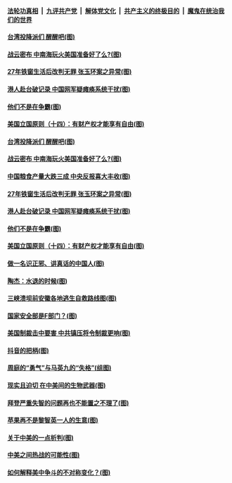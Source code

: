 ####  [法轮功真相](../../../../basic/blob/master/README.md?t=08150831) &nbsp;|&nbsp; [九评共产党](../../../../9ping.md/blob/master/README.md?t=08150831) &nbsp;|&nbsp; [解体党文化](../../../../jtdwh.md/blob/master/README.md?t=08150831)  &nbsp;|&nbsp; [共产主义的终极目的](../../../../gczydzjmd.md/blob/master/README.md?t=08150831) &nbsp;|&nbsp; [魔鬼在统治我们的世界](../../../../mgztzwmdsj.md/blob/master/README.md?t=08150831) 

#### [台湾投降派们 醒醒吧(图)](../pages/p4/943011.md?t=08150831) 

#### [战云密布 中南海玩火美国准备好了么?(图)](../pages/p4/943005.md?t=08150831) 

#### [27年铁窗生活后改判无罪 张玉环案之异常(图)](../pages/p4/942997.md?t=08150831) 

#### [港人赴台破记录 中国网军疑瘫痪系统干扰(图)](../pages/p4/943000.md?t=08150831) 

#### [他们不是在争霸(图)](../pages/p4/942933.md?t=08150831) 

#### [美国立国原则（十四）：有财产权才能享有自由(图)](../pages/p4/942877.md?t=08150831) 

#### [台湾投降派们 醒醒吧(图)](../pages/p4/943011.md?t=08150831) 

#### [战云密布 中南海玩火美国准备好了么?(图)](../pages/p4/943005.md?t=08150831) 

#### [中国粮食产量大跌三成 中央反报喜大丰收(图)](../pages/p4/943009.md?t=08150831) 

#### [27年铁窗生活后改判无罪 张玉环案之异常(图)](../pages/p4/942997.md?t=08150831) 

#### [港人赴台破记录 中国网军疑瘫痪系统干扰(图)](../pages/p4/943000.md?t=08150831) 

#### [他们不是在争霸(图)](../pages/p4/942933.md?t=08150831) 

#### [美国立国原则（十四）：有财产权才能享有自由(图)](../pages/p4/942877.md?t=08150831) 

#### [做一名识正邪、讲真话的中国人(图)](../pages/p4/942878.md?t=08150831) 

#### [陶杰：水退的时候(图)](../pages/p4/942891.md?t=08150831) 

#### [三峡溃坝前安徽各地逃生自救路线图(图)](../pages/p4/942899.md?t=08150831) 

#### [国家安全部是F部门？(图)](../pages/p4/942879.md?t=08150831) 

#### [美国制裁击中要害 中共镇压将令制裁更响(图)](../pages/p4/942890.md?t=08150831) 

#### [抖音的把柄(图)](../pages/p4/942886.md?t=08150831) 

#### [周庭的“勇气”与马英九的“失格”(组图)](../pages/p4/942871.md?t=08150831) 

#### [现实且迫切 在中美间的生物武器(图)](../pages/p4/942803.md?t=08150831) 

#### [拜登严重失智的问题再也不能置之不理了(图)](../pages/p4/942797.md?t=08150831) 

#### [苹果再不是黎智英一人的生意(图)](../pages/p4/942778.md?t=08150831) 

#### [关于中美的一点析判(图)](../pages/p4/942777.md?t=08150831) 

#### [中美之间热战的可能性(图)](../pages/p4/942776.md?t=08150831) 

#### [如何解释美中争斗的不对称变化？(图)](../pages/p4/942774.md?t=08150831) 

